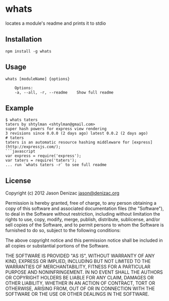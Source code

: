 # whats
locates a module's readme and prints it to stdio

## Installation

    npm install -g whats

## Usage

    whats [moduleName] {options}

        Options:
        -a, --all, -r, --readme    Show full readme

## Example

    $ whats taters
    taters by shtylman <shtylman@gmail.com>
    super hash powers for express view rendering
    3 revisions since 0.0.0 (2 days ago) latest 0.0.2 (2 days ago)
    # taters
    taters is an automatic resource hashing middleware for [express](http://expressjs.com/);
    ```javascript
    var express = require('express');
    var taters = require('taters');
    ... run `whats taters -r` to see full readme

## License
Copyright (c) 2012 Jason Denizac <jason@denizac.org>

Permission is hereby granted, free of charge, to any person obtaining a copy of this software and associated documentation files (the "Software"), to deal in the Software without restriction, including without limitation the rights to use, copy, modify, merge, publish, distribute, sublicense, and/or sell copies of the Software, and to permit persons to whom the Software is furnished to do so, subject to the following conditions:

The above copyright notice and this permission notice shall be included in all copies or substantial portions of the Software.

THE SOFTWARE IS PROVIDED "AS IS", WITHOUT WARRANTY OF ANY KIND, EXPRESS OR IMPLIED, INCLUDING BUT NOT LIMITED TO THE WARRANTIES OF MERCHANTABILITY, FITNESS FOR A PARTICULAR PURPOSE AND NONINFRINGEMENT. IN NO EVENT SHALL THE AUTHORS OR COPYRIGHT HOLDERS BE LIABLE FOR ANY CLAIM, DAMAGES OR OTHER LIABILITY, WHETHER IN AN ACTION OF CONTRACT, TORT OR OTHERWISE, ARISING FROM, OUT OF OR IN CONNECTION WITH THE SOFTWARE OR THE USE OR OTHER DEALINGS IN THE SOFTWARE.